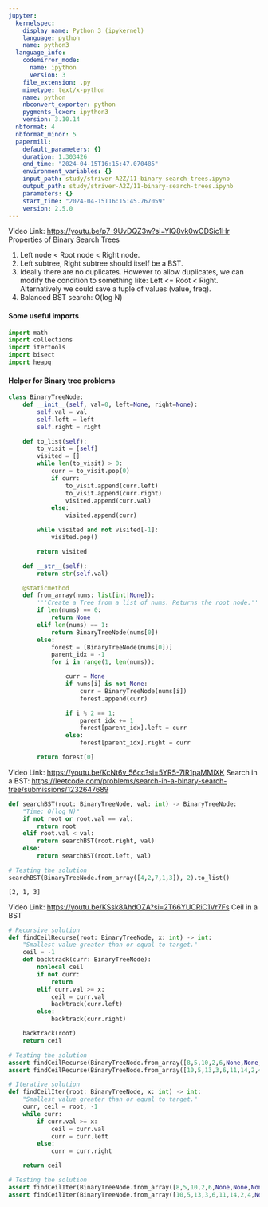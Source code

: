 ```yaml
---
jupyter:
  kernelspec:
    display_name: Python 3 (ipykernel)
    language: python
    name: python3
  language_info:
    codemirror_mode:
      name: ipython
      version: 3
    file_extension: .py
    mimetype: text/x-python
    name: python
    nbconvert_exporter: python
    pygments_lexer: ipython3
    version: 3.10.14
  nbformat: 4
  nbformat_minor: 5
  papermill:
    default_parameters: {}
    duration: 1.303426
    end_time: "2024-04-15T16:15:47.070485"
    environment_variables: {}
    input_path: study/striver-A2Z/11-binary-search-trees.ipynb
    output_path: study/striver-A2Z/11-binary-search-trees.ipynb
    parameters: {}
    start_time: "2024-04-15T16:15:45.767059"
    version: 2.5.0
---
```


<div id="5d747994" class="cell markdown"
papermill="{&quot;duration&quot;:3.151e-3,&quot;end_time&quot;:&quot;2024-04-15T16:15:46.843807&quot;,&quot;exception&quot;:false,&quot;start_time&quot;:&quot;2024-04-15T16:15:46.840656&quot;,&quot;status&quot;:&quot;completed&quot;}"
tags="[]">

Video Link: <https://youtu.be/p7-9UvDQZ3w?si=YlQ8vk0wODSic1Hr>
Properties of Binary Search Trees

1.  Left node \< Root node \< Right node.
2.  Left subtree, Right subtree should itself be a BST.
3.  Ideally there are no duplicates. However to allow duplicates, we can
    modify the condition to something like: Left \<= Root \< Right.
    Alternatively we could save a tuple of values (value, freq).
4.  Balanced BST search: O(log N)

</div>

<div id="a1a768de" class="cell markdown"
papermill="{&quot;duration&quot;:2.354e-3,&quot;end_time&quot;:&quot;2024-04-15T16:15:46.848718&quot;,&quot;exception&quot;:false,&quot;start_time&quot;:&quot;2024-04-15T16:15:46.846364&quot;,&quot;status&quot;:&quot;completed&quot;}"
tags="[]">

#### Some useful imports

</div>

<div id="4d1b31ca" class="cell code" execution_count="1"
execution="{&quot;iopub.execute_input&quot;:&quot;2024-04-15T16:15:46.855250Z&quot;,&quot;iopub.status.busy&quot;:&quot;2024-04-15T16:15:46.854469Z&quot;,&quot;iopub.status.idle&quot;:&quot;2024-04-15T16:15:46.864373Z&quot;,&quot;shell.execute_reply&quot;:&quot;2024-04-15T16:15:46.863634Z&quot;}"
lines_to_next_cell="1"
papermill="{&quot;duration&quot;:1.509e-2,&quot;end_time&quot;:&quot;2024-04-15T16:15:46.866186&quot;,&quot;exception&quot;:false,&quot;start_time&quot;:&quot;2024-04-15T16:15:46.851096&quot;,&quot;status&quot;:&quot;completed&quot;}"
tags="[]">

``` python
import math
import collections
import itertools
import bisect
import heapq
```

</div>

<div id="558424e6" class="cell markdown"
papermill="{&quot;duration&quot;:2.345e-3,&quot;end_time&quot;:&quot;2024-04-15T16:15:46.871011&quot;,&quot;exception&quot;:false,&quot;start_time&quot;:&quot;2024-04-15T16:15:46.868666&quot;,&quot;status&quot;:&quot;completed&quot;}"
tags="[]">

#### Helper for Binary tree problems

</div>

<div id="960d5afe" class="cell code" execution_count="2"
execution="{&quot;iopub.execute_input&quot;:&quot;2024-04-15T16:15:46.877323Z&quot;,&quot;iopub.status.busy&quot;:&quot;2024-04-15T16:15:46.876700Z&quot;,&quot;iopub.status.idle&quot;:&quot;2024-04-15T16:15:46.886482Z&quot;,&quot;shell.execute_reply&quot;:&quot;2024-04-15T16:15:46.885845Z&quot;}"
lines_to_next_cell="1"
papermill="{&quot;duration&quot;:1.4706e-2,&quot;end_time&quot;:&quot;2024-04-15T16:15:46.888081&quot;,&quot;exception&quot;:false,&quot;start_time&quot;:&quot;2024-04-15T16:15:46.873375&quot;,&quot;status&quot;:&quot;completed&quot;}"
tags="[]">

``` python
class BinaryTreeNode:
    def __init__(self, val=0, left=None, right=None):
        self.val = val
        self.left = left
        self.right = right

    def to_list(self):
        to_visit = [self]
        visited = []
        while len(to_visit) > 0:
            curr = to_visit.pop(0)
            if curr:
                to_visit.append(curr.left)
                to_visit.append(curr.right)
                visited.append(curr.val)
            else:
                visited.append(curr)

        while visited and not visited[-1]:
            visited.pop()

        return visited

    def __str__(self):
        return str(self.val)

    @staticmethod
    def from_array(nums: list[int|None]):
        '''Create a Tree from a list of nums. Returns the root node.'''
        if len(nums) == 0:
            return None
        elif len(nums) == 1:
            return BinaryTreeNode(nums[0])
        else:
            forest = [BinaryTreeNode(nums[0])]
            parent_idx = -1
            for i in range(1, len(nums)):

                curr = None
                if nums[i] is not None:
                    curr = BinaryTreeNode(nums[i])
                    forest.append(curr)

                if i % 2 == 1:
                    parent_idx += 1
                    forest[parent_idx].left = curr
                else:
                    forest[parent_idx].right = curr

        return forest[0]
```

</div>

<div id="3fccb5da" class="cell markdown"
papermill="{&quot;duration&quot;:2.41e-3,&quot;end_time&quot;:&quot;2024-04-15T16:15:46.892956&quot;,&quot;exception&quot;:false,&quot;start_time&quot;:&quot;2024-04-15T16:15:46.890546&quot;,&quot;status&quot;:&quot;completed&quot;}"
tags="[]">

Video Link: <https://youtu.be/KcNt6v_56cc?si=5YR5-7IR1paMMiXK> Search in
a BST:
<https://leetcode.com/problems/search-in-a-binary-search-tree/submissions/1232647689>

</div>

<div id="09688508" class="cell code" execution_count="3"
execution="{&quot;iopub.execute_input&quot;:&quot;2024-04-15T16:15:46.899182Z&quot;,&quot;iopub.status.busy&quot;:&quot;2024-04-15T16:15:46.898631Z&quot;,&quot;iopub.status.idle&quot;:&quot;2024-04-15T16:15:46.909151Z&quot;,&quot;shell.execute_reply&quot;:&quot;2024-04-15T16:15:46.908310Z&quot;}"
lines_to_next_cell="1"
papermill="{&quot;duration&quot;:1.5485e-2,&quot;end_time&quot;:&quot;2024-04-15T16:15:46.910868&quot;,&quot;exception&quot;:false,&quot;start_time&quot;:&quot;2024-04-15T16:15:46.895383&quot;,&quot;status&quot;:&quot;completed&quot;}"
tags="[]">

``` python
def searchBST(root: BinaryTreeNode, val: int) -> BinaryTreeNode:
    "Time: O(log N)"
    if not root or root.val == val:
        return root
    elif root.val < val:
        return searchBST(root.right, val)
    else:
        return searchBST(root.left, val)

# Testing the solution
searchBST(BinaryTreeNode.from_array([4,2,7,1,3]), 2).to_list()
```

<div class="output execute_result" execution_count="3">

    [2, 1, 3]

</div>

</div>

<div id="051180ef" class="cell markdown"
papermill="{&quot;duration&quot;:3.136e-3,&quot;end_time&quot;:&quot;2024-04-15T16:15:46.917487&quot;,&quot;exception&quot;:false,&quot;start_time&quot;:&quot;2024-04-15T16:15:46.914351&quot;,&quot;status&quot;:&quot;completed&quot;}"
tags="[]">

Video Link: <https://youtu.be/KSsk8AhdOZA?si=2T66YUCRiC1Vr7Fs> Ceil in a
BST

</div>

<div id="519b483a" class="cell code" execution_count="4"
execution="{&quot;iopub.execute_input&quot;:&quot;2024-04-15T16:15:46.925823Z&quot;,&quot;iopub.status.busy&quot;:&quot;2024-04-15T16:15:46.925229Z&quot;,&quot;iopub.status.idle&quot;:&quot;2024-04-15T16:15:46.934509Z&quot;,&quot;shell.execute_reply&quot;:&quot;2024-04-15T16:15:46.933684Z&quot;}"
lines_to_next_cell="1"
papermill="{&quot;duration&quot;:1.5481e-2,&quot;end_time&quot;:&quot;2024-04-15T16:15:46.936258&quot;,&quot;exception&quot;:false,&quot;start_time&quot;:&quot;2024-04-15T16:15:46.920777&quot;,&quot;status&quot;:&quot;completed&quot;}"
tags="[]">

``` python
# Recursive solution
def findCeilRecurse(root: BinaryTreeNode, x: int) -> int:
    "Smallest value greater than or equal to target."
    ceil = -1
    def backtrack(curr: BinaryTreeNode):
        nonlocal ceil
        if not curr:
            return
        elif curr.val >= x:
            ceil = curr.val
            backtrack(curr.left)
        else:
            backtrack(curr.right)

    backtrack(root)
    return ceil

# Testing the solution
assert findCeilRecurse(BinaryTreeNode.from_array([8,5,10,2,6,None,None,None,None,None,7,None,None]), 9) == 10
assert findCeilRecurse(BinaryTreeNode.from_array([10,5,13,3,6,11,14,2,4,None,9]), 11) == 11
```

</div>

<div id="96103462" class="cell code" execution_count="5"
execution="{&quot;iopub.execute_input&quot;:&quot;2024-04-15T16:15:46.943089Z&quot;,&quot;iopub.status.busy&quot;:&quot;2024-04-15T16:15:46.942473Z&quot;,&quot;iopub.status.idle&quot;:&quot;2024-04-15T16:15:46.948403Z&quot;,&quot;shell.execute_reply&quot;:&quot;2024-04-15T16:15:46.947778Z&quot;}"
papermill="{&quot;duration&quot;:1.1117e-2,&quot;end_time&quot;:&quot;2024-04-15T16:15:46.950112&quot;,&quot;exception&quot;:false,&quot;start_time&quot;:&quot;2024-04-15T16:15:46.938995&quot;,&quot;status&quot;:&quot;completed&quot;}"
tags="[]">

``` python
# Iterative solution
def findCeilIter(root: BinaryTreeNode, x: int) -> int:
    "Smallest value greater than or equal to target."
    curr, ceil = root, -1
    while curr:
        if curr.val >= x:
            ceil = curr.val
            curr = curr.left
        else:
            curr = curr.right

    return ceil

# Testing the solution
assert findCeilIter(BinaryTreeNode.from_array([8,5,10,2,6,None,None,None,None,None,7,None,None]), 9) == 10
assert findCeilIter(BinaryTreeNode.from_array([10,5,13,3,6,11,14,2,4,None,9]), 11) == 11
```

</div>
